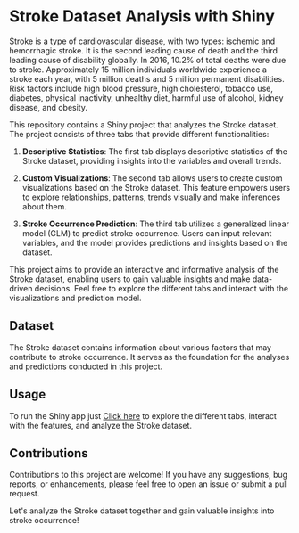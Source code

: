 # Stroke Dataset Analysis with Shiny
Stroke is a type of cardiovascular disease, with two types: ischemic and hemorrhagic stroke. It is the second leading cause of death and the third leading cause of disability globally. In 2016, 10.2% of total deaths were due to stroke. Approximately 15 million individuals worldwide experience a stroke each year, with 5 million deaths and 5 million permanent disabilities. Risk factors include high blood pressure, high cholesterol, tobacco use, diabetes, physical inactivity, unhealthy diet, harmful use of alcohol, kidney disease, and obesity.

This repository contains a Shiny project that analyzes the Stroke dataset. The project consists of three tabs that provide different functionalities:

1. **Descriptive Statistics**: The first tab displays descriptive statistics of the Stroke dataset, providing insights into the variables and overall trends.

2. **Custom Visualizations**: The second tab allows users to create custom visualizations based on the Stroke dataset. This feature empowers users to explore relationships, patterns, trends visually and make inferences about them.

3. **Stroke Occurrence Prediction**: The third tab utilizes a generalized linear model (GLM) to predict stroke occurrence. Users can input relevant variables, and the model provides predictions and insights based on the dataset.

This project aims to provide an interactive and informative analysis of the Stroke dataset, enabling users to gain valuable insights and make data-driven decisions. Feel free to explore the different tabs and interact with the visualizations and prediction model.

## Dataset

The Stroke dataset contains information about various factors that may contribute to stroke occurrence. It serves as the foundation for the analyses and predictions conducted in this project.

## Usage

To run the Shiny app just [Click here](https://fboatengs.shinyapps.io/sibs/) to explore the different tabs, interact with the features, and analyze the Stroke dataset.

## Contributions

Contributions to this project are welcome! If you have any suggestions, bug reports, or enhancements, please feel free to open an issue or submit a pull request.

Let's analyze the Stroke dataset together and gain valuable insights into stroke occurrence!
